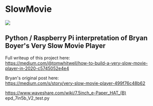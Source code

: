 # SlowMovie

![](Extras/img.jpg)

## Python / Raspberry Pi interpretation of Bryan Boyer's Very Slow Movie Player

Full writeup of this project here:  
https://medium.com/@tomwhitwell/how-to-build-a-very-slow-movie-player-in-2020-c5745052e4e4

Bryan's original post here:  
https://medium.com/s/story/very-slow-movie-player-499f76c48b62

https://www.waveshare.com/wiki/7.5inch_e-Paper_HAT_(B)
epd_7in5b_V2_test.py
